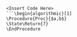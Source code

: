 ```
<Insert Code Here>
```\begin{algorithmic}[1]
\Procedure{Proc}{$a,b$}
\State\Return{7}
\EndProcedure